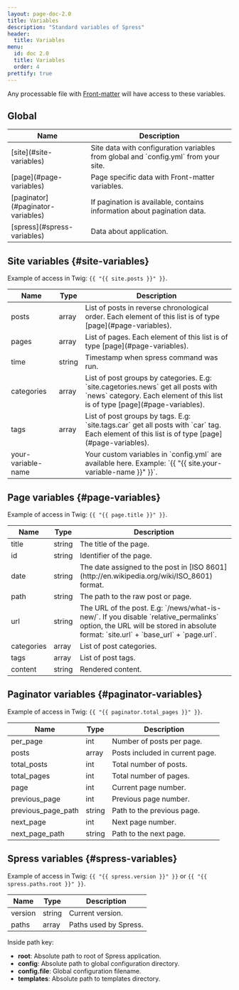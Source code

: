 ```yaml
---
layout: page-doc-2.0
title: Variables
description: "Standard variables of Spress"
header:
  title: Variables
menu:
  id: doc 2.0
  title: Variables
  order: 4
prettify: true
---
```

Any processable file with [Front-matter](/docs/front-matter) will have access
to these variables.

## Global

<table class="table">
    <thead>
        <tr>
            <th class="col-sm-2">Name</th>
            <th>Description</th>
        </tr>
    </thead>
    <tbody>
        <tr>
            <td markdown="1">[site](#site-variables)</td>
            <td markdown="1">
                Site data with configuration variables from global and  
                `config.yml` from your site.
            </td>
        </tr>
        <tr>
            <td markdown="1">[page](#page-variables)</td>
            <td>Page specific data with Front-matter variables.</td>
        </tr>
        <tr>
            <td markdown="1">[paginator](#paginator-variables)</td>
            <td>
                If pagination is available, contains information about pagination
                data.
            </td>
        </tr>
        <tr>
            <td markdown="1">[spress](#spress-variables)</td>
            <td>Data about application.</td>
        </tr>
    </tbody>
</table>

## Site variables {#site-variables}

Example of access in Twig: `{{ "{{ site.posts }}" }}`.

<table class="table">
    <thead>
        <tr>
            <th class="col-sm-2">Name</th>
            <th>Type</th>
            <th>Description</th>
        </tr>
    </thead>
    <tbody>
        <tr>
            <td>posts</td>
            <td>array</td>
            <td markdown="1">
                List of posts in reverse chronological order. Each element of this list is of type [page](#page-variables).
            </td>
        </tr>
        <tr>
            <td>pages</td>
            <td>array</td>
            <td markdown="1">
                List of pages. Each element of this list is of type [page](#page-variables).
            </td>
        </tr>
        <tr>
            <td>time</td>
            <td>string</td>
            <td>Timestamp when spress command was run.</td>
        </tr>
        <tr>
            <td>categories</td>
            <td>array</td>
            <td markdown="1">
                List of post groups by categories.
                E.g: `site.cagetories.news` get all posts with `news`
                category. Each element of this list is of type [page](#page-variables).
            </td>
        </tr>
        <tr>
            <td>tags</td>
            <td>array</td>
            <td markdown="1">
                List of post groups by tags.
                E.g: `site.tags.car` get all posts with `car`
                tag. Each element of this list is of type [page](#page-variables).
            </td>
        </tr>
        <tr>
            <td>your-variable-name</td>
            <td></td>
            <td markdown="1">
                Your custom variables in `config.yml` are available here.
                Example: `{{ "{{ site.your-variable-name }}" }}`.
            </td>
        </tr>
    </tbody>
</table>

## Page variables {#page-variables}

Example of access in Twig: `{{ "{{ page.title }}" }}`.

<table class="table">
    <thead>
        <tr>
            <th class="col-sm-2">Name</th>
            <th>Type</th>
            <th>Description</th>
        </tr>
    </thead>
    <tbody>
        <tr>
            <td>title</td>
            <td>string</td>
            <td>The title of the page.</td>
        </tr>
        <tr>
            <td>id</td>
            <td>string</td>
            <td>Identifier of the page.</td>
        </tr>
        <tr>
            <td>date</td>
            <td>string</td>
            <td markdown="1">
                The date assigned to the post in 
                [ISO 8601](http://en.wikipedia.org/wiki/ISO_8601)
                format.
            </td>
        </tr>
        <tr>
            <td>path</td>
            <td>string</td>
            <td>The path to the raw post or page.</td>
        </tr>
        <tr>
            <td>url</td>
            <td>string</td>
            <td markdown="1">
                The URL of the post. E.g: `/news/what-is-new/`. If you disable
                `relative_permalinks` option, the URL will be stored in absolute 
                format: `site.url` + `base_url` + `page.url`.
            </td>
        </tr>
        <tr>
            <td>categories</td>
            <td>array</td>
            <td>List of post categories.</td>
        </tr>
        <tr>
            <td>tags</td>
            <td>array</td>
            <td>List of post tags.</td>
        </tr>
        <tr>
            <td>content</td>
            <td>string</td>
            <td>Rendered content.</td>
        </tr>
    </tbody>
</table>

## Paginator variables {#paginator-variables}

Example of access in Twig: `{{ "{{ paginator.total_pages }}" }}`.

<table class="table">
    <thead>
        <tr>
            <th class="col-sm-2">Name</th>
            <th>Type</th>
            <th>Description</th>
        </tr>
    </thead>
    <tbody>
        <tr>
            <td>per_page</td>
            <td>int</td>
            <td>Number of posts per page.</td>
        </tr>
        <tr>
            <td>posts</td>
            <td>array</td>
            <td>Posts included in current page.</td>
        </tr>
        <tr>
            <td>total_posts</td>
            <td>int</td>
            <td>Total number of posts.</td>
        </tr>
        <tr>
            <td>total_pages</td>
            <td>int</td>
            <td>Total number of pages.</td>
        </tr>
        <tr>
            <td>page</td>
            <td>int</td>
            <td>Current page number.</td>
        </tr>
        <tr>
            <td>previous_page</td>
            <td>int</td>
            <td>Previous page number.</td>
        </tr>
        <tr>
            <td>previous_page_path</td>
            <td>string</td>
            <td>Path to the previous page.</td>
        </tr>
        <tr>
            <td>next_page</td>
            <td>int</td>
            <td>Next page number.</td>
        </tr>
        <tr>
            <td>next_page_path</td>
            <td>string</td>
            <td>Path to the next page.</td>
        </tr>
    </tbody>
</table>

## Spress variables {#spress-variables}

Example of access in Twig: `{{ "{{ spress.version }}" }}` or 
`{{ "{{ spress.paths.root }}" }}`.

<table class="table">
    <thead>
        <tr>
            <th class="col-sm-2">Name</th>
            <th>Type</th>
            <th>Description</th>
        </tr>
    </thead>
    <tbody>
        <tr>
            <td>version</td>
            <td>string</td>
            <td>Current version.</td>
        </tr>
        <tr>
            <td>paths</td>
            <td>array</td>
            <td>
                Paths used by Spress.
            </td>
        </tr>
    </tbody>
</table>

Inside path key:

* **root**: Absolute path to root of Spress application.
* **config**: Absolute path to global configuration directory.
* **config.file**: Global configuration filename.
* **templates**: Absolute path to templates directory.
